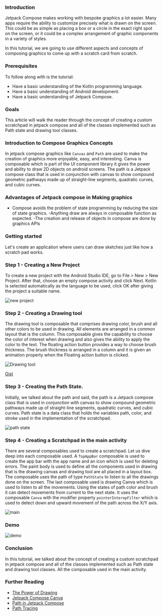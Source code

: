 ### Introduction
Jetpack Compose makes working with bespoke graphics a lot easier. Many apps require the ability to customize precisely what is drawn on the screen. This could be as simple as placing a box or a circle in the exact right spot on the screen, or it could be a complex arrangement of graphic components in a variety of styles. 

In this tutorial, we are going to use different aspects and concepts of composing graphics to come up with a scratch card from scratch.
### Prerequisites
To follow along with is the tutorial:
- Have a basic understanding of the Kotlin programming language.
- Have a basic understanding of Android development.
- Have a basic understanding of Jetpack Compose.
### Goals
This article will walk the reader through the concept of creating a custom scratchpad in jetpack compose and all of the classes implemented such as Path state and drawing tool classes.

### Introduction to Compose Graphics Concepts
In jetpack compose graphics like `Canvas` and `Path` are used to make the creation of graphics more enjoyable, easy, and interesting. 
Canva is composable which is part of the UI component library it gives the power and ability to draw 2D objects on android screens. The path is a Jetpack compose class that is used in conjunction with canvas to show compound geometric pathways made up of straight-line segments, quadratic curves, and cubic curves.

### Advantages of Jetpack compose in Making graphics
- Compose avoids the problem of state programming by reducing the size of state graphics.
-Anything draw are always in composable function as expected.
-The creation and release of objects in compose are done by graphics APIs

### Getting started 
Let's create an application where users can draw sketches just like how a scratch pad works.

### Step 1 - Creating a New Project
To create a new project with the Android Studio IDE, go to File > New > New Project. After that, choose an empty compose activity and click Next. Kotlin is selected automatically as the language to be used, click OK after giving the project a suitable name.

![new project](/engineering-education/creating-a-scratch-pad-with-jetpack-compose/new-project.png)

### Step 2 - Creating a Drawing tool 
The drawing tool is composable that comprises drawing color, brush and all other colors to be used in drawing. All elements are arranged in a common layout that is the column. This composable gives the capability to choose the color of interest when drawing and also gives the ability to apply the color to the text. The floating action button provides a way to choose brush thickness. The brush thickness is arranged in a column and it is given an animation property when the Floating action button is clicked.

![Drawing tool](/engineering-education/creating-a-scratch-pad-with-jetpack-compose/drawing-tool.png)

[Gist](https://gist.github.com/anne-sogoli/4a3bc2de8d43ba08ff3f7a655aad2ea8)

### Step 3 - Creating the Path State.
Initially, we talked about the path and said, the path is a Jetpack compose class that is used in conjunction with canvas to show compound geometric pathways made up of straight-line segments, quadratic curves, and cubic curves. Path state is a data class that holds the variables path, color, and stroke used in the implementation of the scratchpad.

![path state](/engineering-education/creating-a-scratch-pad-with-jetpack-compose/path-state.png)


### Step 4 - Creating a Scratchpad in the main activity 
There are several composables used to create a scratchpad. Let us dive deep into each composable used. A `TopAppBar` composable is used to create the app bar with the app name and an icon which is used for deleting errors. The paint body is used to define all the components used in drawing that is the drawing canvas and drawing tool are all placed in a layout box. The composable uses the path of type `PathState` to listen to all the drawings done on the screen. The last composable used is drawing Canva which is used to listen to all the movements. Using the states of path color and brush it can detect movements from current to the next state. It uses the composable `Canva` with the modifier property `pointerInteropFilter` which is used to detect down and upward movement of the path across the X/Y axis.

![main](/engineering-education/creating-a-scratch-pad-with-jetpack-compose/main.png)

### Demo

![demo](/engineering-education/creating-a-scratch-pad-with-jetpack-compose/demo.gif)

### Conclusion
In this tutorial, we talked about the concept of creating a custom scratchpad in jetpack compose and all of the classes implemented such as Path state and drawing tool classes. All the composable used in the main activity.

### Further Reading 
- [The Power of Drawing](https://medium.com/google-developer-experts/exploring-jetpack-compose-canvas-the-power-of-drawing-8cc60815babe)
- [Jetpack Compose Canva](https://medium.com/falabellatechnology/jetpack-compose-canvas-8aee73eab393)
- [Path in Jetpack Compose](https://developer.android.com/reference/kotlin/androidx/compose/ui/graphics/Path)
- [Path Tracing](https://rahulrav.com/blog/path_tracing_compose.html)

